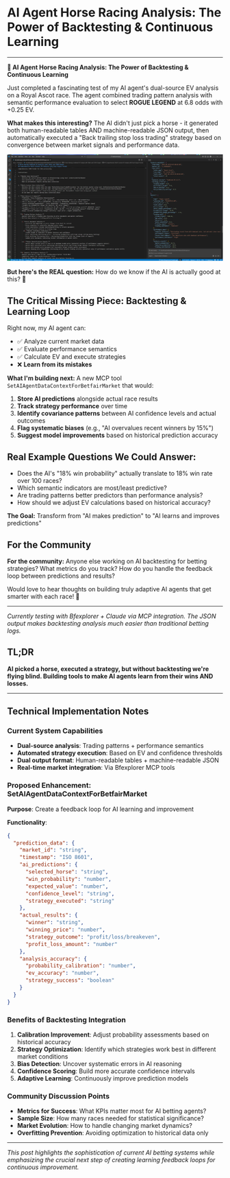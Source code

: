 # AI Agent Horse Racing Analysis: The Power of Backtesting & Continuous Learning

---

**🤖 AI Agent Horse Racing Analysis: The Power of Backtesting & Continuous Learning**

Just completed a fascinating test of my AI agent's dual-source EV analysis on a Royal Ascot race. The agent combined trading pattern analysis with semantic performance evaluation to select **ROGUE LEGEND** at 6.8 odds with +0.25 EV.

**What makes this interesting?** The AI didn't just pick a horse - it generated both human-readable tables AND machine-readable JSON output, then automatically executed a "Back trailing stop loss trading" strategy based on convergence between market signals and performance data.

![Horse Racing Combined EV Analysis with Table and JSON Output!](/docs/Posts/images/HorseRacingCombinedEVAnalysisWithTableAndJSONOutput.png "Horse Racing Combined EV Analysis with Table and JSON Output")

**But here's the REAL question:** How do we know if the AI is actually good at this? 🤔

## The Critical Missing Piece: Backtesting & Learning Loop

Right now, my AI agent can:
- ✅ Analyze current market data
- ✅ Evaluate performance semantics  
- ✅ Calculate EV and execute strategies
- ❌ **Learn from its mistakes**

**What I'm building next:** A new MCP tool `SetAIAgentDataContextForBetfairMarket` that would:

1. **Store AI predictions** alongside actual race results
2. **Track strategy performance** over time
3. **Identify covariance patterns** between AI confidence levels and actual outcomes
4. **Flag systematic biases** (e.g., "AI overvalues recent winners by 15%")
5. **Suggest model improvements** based on historical prediction accuracy

## Real Example Questions We Could Answer:

- Does the AI's "18% win probability" actually translate to 18% win rate over 100 races?
- Which semantic indicators are most/least predictive?
- Are trading patterns better predictors than performance analysis?
- How should we adjust EV calculations based on historical accuracy?

**The Goal:** Transform from "AI makes prediction" to "AI learns and improves predictions"

## For the Community

**For the community:** Anyone else working on AI backtesting for betting strategies? What metrics do you track? How do you handle the feedback loop between predictions and results?

Would love to hear thoughts on building truly adaptive AI agents that get smarter with each race! 🏇

---

*Currently testing with Bfexplorer + Claude via MCP integration. The JSON output makes backtesting analysis much easier than traditional betting logs.*

## TL;DR

**AI picked a horse, executed a strategy, but without backtesting we're flying blind. Building tools to make AI agents learn from their wins AND losses.**

---

## Technical Implementation Notes

### Current System Capabilities
- **Dual-source analysis**: Trading patterns + performance semantics
- **Automated strategy execution**: Based on EV and confidence thresholds
- **Dual output format**: Human-readable tables + machine-readable JSON
- **Real-time market integration**: Via Bfexplorer MCP tools

### Proposed Enhancement: SetAIAgentDataContextForBetfairMarket

**Purpose**: Create a feedback loop for AI learning and improvement

**Functionality**:
```json
{
  "prediction_data": {
    "market_id": "string",
    "timestamp": "ISO 8601",
    "ai_predictions": {
      "selected_horse": "string",
      "win_probability": "number",
      "expected_value": "number",
      "confidence_level": "string",
      "strategy_executed": "string"
    },
    "actual_results": {
      "winner": "string",
      "winning_price": "number",
      "strategy_outcome": "profit/loss/breakeven",
      "profit_loss_amount": "number"
    },
    "analysis_accuracy": {
      "probability_calibration": "number",
      "ev_accuracy": "number",
      "strategy_success": "boolean"
    }
  }
}
```

### Benefits of Backtesting Integration

1. **Calibration Improvement**: Adjust probability assessments based on historical accuracy
2. **Strategy Optimization**: Identify which strategies work best in different market conditions
3. **Bias Detection**: Uncover systematic errors in AI reasoning
4. **Confidence Scoring**: Build more accurate confidence intervals
5. **Adaptive Learning**: Continuously improve prediction models

### Community Discussion Points

- **Metrics for Success**: What KPIs matter most for AI betting agents?
- **Sample Size**: How many races needed for statistical significance?
- **Market Evolution**: How to handle changing market dynamics?
- **Overfitting Prevention**: Avoiding optimization to historical data only

---

*This post highlights the sophistication of current AI betting systems while emphasizing the crucial next step of creating learning feedback loops for continuous improvement.*
